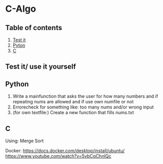 # C-Algo
## Table of contents
1. [Test it](##-Test_it/_use_it_youself)
2. [Pyton](##-Python)
3. [C](##-C)

## Test it/ use it yourself

## Python
1. Write a mainfunction that asks the user for how many numbers and if repeating nums are allowed and if use own numfile or not
2. Errorecheck for something like: too many nums and/or wrong input
3. (for own textfile:) Create a new function that fills nums.txt

## C
Using: Merge Sort

Docker:
https://docs.docker.com/desktop/install/ubuntu/
https://www.youtube.com/watch?v=5vbCqChnlQc
